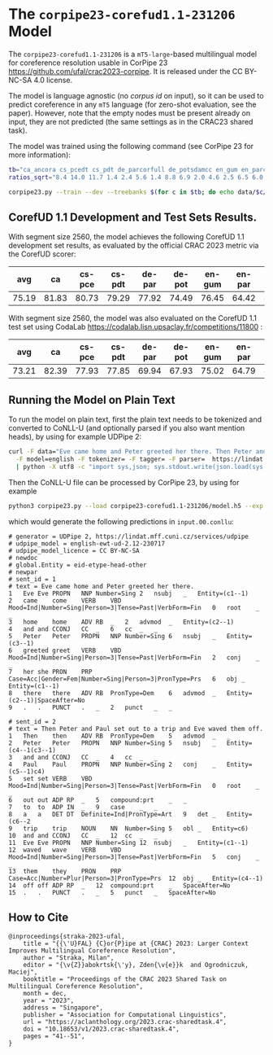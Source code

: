 # The `corpipe23-corefud1.1-231206` Model

The `corpipe23-corefud1.1-231206` is a `mT5-large`-based multilingual model for
coreference resolution usable in CorPipe 23 <https://github.com/ufal/crac2023-corpipe>.
It is released under the CC BY-NC-SA 4.0 license.

The model is language agnostic (no _corpus id_ on input), so it can be used to
predict coreference in any `mT5` language (for zero-shot evaluation, see the
paper). However, note that the empty nodes must be present already on input,
they are not predicted (the same settings as in the CRAC23 shared task).

The model was trained using the following command (see CorPipe 23 for more
information):
```sh
tb="ca_ancora cs_pcedt cs_pdt de_parcorfull de_potsdamcc en_gum en_parcorfull es_ancora fr_democrat hu_korkor hu_szegedkoref lt_lcc no_bokmaalnarc no_nynorsknarc pl_pcc ru_rucor tr_itcc"
ratios_sqrt="8.4 14.0 11.7 1.4 2.4 5.6 1.4 8.8 6.9 2.0 4.6 2.5 6.5 6.0 9.5 5.1 3.1"

corpipe23.py --train --dev --treebanks $(for c in $tb; do echo data/$c/$c-corefud-train.conllu; done) --resample 8000 $ratios_sqrt --epochs=15 --batch_size=8 --adafactor --learning_rate=6e-4 --learning_rate_decay --encoder=google/mt5-large --segment=512 --right=50 --label_smoothing=0.2 --exp=mt5-large
```

## CorefUD 1.1 Development and Test Sets Results.

With segment size 2560, the model achieves the following CorefUD 1.1 development
set results, as evaluated by the official CRAC 2023 metric via the CorefUD scorer:

| avg   | ca    | cs-pce | cs-pdt | de-par | de-pot | en-gum | en-par | es    | fr    | hu-kor | hu-sze | lt    | no-boo | no-nyn | pl    | ru    | tr    |
|-------|-------|--------|--------|--------|--------|--------|--------|-------|-------|--------|--------|-------|--------|--------|-------|-------|-------|
| 75.19 | 81.83 | 80.73  | 79.29  | 77.92  | 74.49  | 76.45  | 64.42  | 83.64 | 70.85 | 68.73  | 68.67  | 79.79 | 81.13  | 81.28  | 77.35 | 76.90 | 54.71 |

With segment size 2560, the model was also evaluated on the CorefUD 1.1 test set
using CodaLab https://codalab.lisn.upsaclay.fr/competitions/11800 :

| avg   | ca    | cs-pce | cs-pdt | de-par | de-pot | en-gum | en-par | es    | fr    | hu-kor | hu-sze | lt    | no-boo | no-nyn | pl    | ru    | tr    |
|-------|-------|--------|--------|--------|--------|--------|--------|-------|-------|--------|--------|-------|--------|--------|-------|-------|-------|
| 73.21 | 82.39 | 77.93  | 77.85  | 69.94  | 67.93  | 75.02  | 64.79  | 82.26 | 68.22 | 67.95  | 69.16  | 75.63 | 78.94  | 77.24  | 78.93 | 80.35 | 49.97 |

## Running the Model on Plain Text

To run the model on plain text, first the plain text needs to be tokenized and
converted to CoNLL-U (and optionally parsed if you also want mention heads),
by using for example UDPipe 2:

```sh
curl -F data="Eve came home and Peter greeted her there. Then Peter and Paul set out to a trip and Eve waved them off." \
  -F model=english -F tokenizer= -F tagger= -F parser=  https://lindat.mff.cuni.cz/services/udpipe/api/process \
  | python -X utf8 -c "import sys,json; sys.stdout.write(json.load(sys.stdin)['result'])" >input.conllu
```

Then the CoNLL-U file can be processed by CorPipe 23, by using for example
```sh
python3 corpipe23.py --load corpipe23-corefud1.1-231206/model.h5 --exp . --epoch 0 --test input.conllu
```
which would generate the following predictions in `input.00.conllu`:
```
# generator = UDPipe 2, https://lindat.mff.cuni.cz/services/udpipe
# udpipe_model = english-ewt-ud-2.12-230717
# udpipe_model_licence = CC BY-NC-SA
# newdoc
# global.Entity = eid-etype-head-other
# newpar
# sent_id = 1
# text = Eve came home and Peter greeted her there.
1	Eve	Eve	PROPN	NNP	Number=Sing	2	nsubj	_	Entity=(c1--1)
2	came	come	VERB	VBD	Mood=Ind|Number=Sing|Person=3|Tense=Past|VerbForm=Fin	0	root	_	_
3	home	home	ADV	RB	_	2	advmod	_	Entity=(c2--1)
4	and	and	CCONJ	CC	_	6	cc	_	_
5	Peter	Peter	PROPN	NNP	Number=Sing	6	nsubj	_	Entity=(c3--1)
6	greeted	greet	VERB	VBD	Mood=Ind|Number=Sing|Person=3|Tense=Past|VerbForm=Fin	2	conj	_	_
7	her	she	PRON	PRP	Case=Acc|Gender=Fem|Number=Sing|Person=3|PronType=Prs	6	obj	_	Entity=(c1--1)
8	there	there	ADV	RB	PronType=Dem	6	advmod	_	Entity=(c2--1)|SpaceAfter=No
9	.	.	PUNCT	.	_	2	punct	_	_

# sent_id = 2
# text = Then Peter and Paul set out to a trip and Eve waved them off.
1	Then	then	ADV	RB	PronType=Dem	5	advmod	_	_
2	Peter	Peter	PROPN	NNP	Number=Sing	5	nsubj	_	Entity=(c4--1(c3--1)
3	and	and	CCONJ	CC	_	4	cc	_	_
4	Paul	Paul	PROPN	NNP	Number=Sing	2	conj	_	Entity=(c5--1)c4)
5	set	set	VERB	VBD	Mood=Ind|Number=Sing|Person=3|Tense=Past|VerbForm=Fin	0	root	_	_
6	out	out	ADP	RP	_	5	compound:prt	_	_
7	to	to	ADP	IN	_	9	case	_	_
8	a	a	DET	DT	Definite=Ind|PronType=Art	9	det	_	Entity=(c6--2
9	trip	trip	NOUN	NN	Number=Sing	5	obl	_	Entity=c6)
10	and	and	CCONJ	CC	_	12	cc	_	_
11	Eve	Eve	PROPN	NNP	Number=Sing	12	nsubj	_	Entity=(c1--1)
12	waved	wave	VERB	VBD	Mood=Ind|Number=Sing|Person=3|Tense=Past|VerbForm=Fin	5	conj	_	_
13	them	they	PRON	PRP	Case=Acc|Number=Plur|Person=3|PronType=Prs	12	obj	_	Entity=(c4--1)
14	off	off	ADP	RP	_	12	compound:prt	_	SpaceAfter=No
15	.	.	PUNCT	.	_	5	punct	_	SpaceAfter=No

```

## How to Cite

```
@inproceedings{straka-2023-ufal,
    title = "{{\'U}FAL} {C}or{P}ipe at {CRAC} 2023: Larger Context Improves Multilingual Coreference Resolution",
    author = "Straka, Milan",
    editor = "{\v{Z}}abokrtsk{\'y}, Zden{\v{e}}k  and Ogrodniczuk, Maciej",
    booktitle = "Proceedings of the CRAC 2023 Shared Task on Multilingual Coreference Resolution",
    month = dec,
    year = "2023",
    address = "Singapore",
    publisher = "Association for Computational Linguistics",
    url = "https://aclanthology.org/2023.crac-sharedtask.4",
    doi = "10.18653/v1/2023.crac-sharedtask.4",
    pages = "41--51",
}
```
